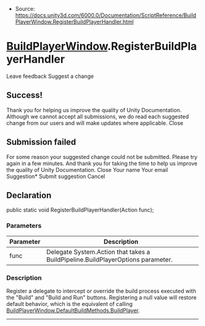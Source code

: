 * Source: https://docs.unity3d.com/6000.0/Documentation/ScriptReference/BuildPlayerWindow.RegisterBuildPlayerHandler.html

#  [BuildPlayerWindow](https://docs.unity3d.com/6000.0/Documentation/ScriptReference/BuildPlayerWindow.html).RegisterBuildPlayerHandler
Leave feedback
Suggest a change
## Success!
Thank you for helping us improve the quality of Unity Documentation. Although we cannot accept all submissions, we do read each suggested change from our users and will make updates where applicable.
Close
## Submission failed
For some reason your suggested change could not be submitted. Please <a>try again</a> in a few minutes. And thank you for taking the time to help us improve the quality of Unity Documentation.
Close
Your name Your email Suggestion* Submit suggestion
Cancel
## Declaration
public static void RegisterBuildPlayerHandler(Action<BuildPlayerOptions> func); 
### Parameters
Parameter | Description  
---|---  
func | Delegate System.Action that takes a BuildPipeline.BuildPlayerOptions parameter.  
### Description
Register a delegate to intercept or override the build process executed with the "Build" and "Build and Run" buttons. Registering a null value will restore default behavior, which is the equivalent of calling [BuildPlayerWindow.DefaultBuildMethods.BuildPlayer](https://docs.unity3d.com/6000.0/Documentation/ScriptReference/BuildPlayerWindow.DefaultBuildMethods.BuildPlayer.html).
* * *
